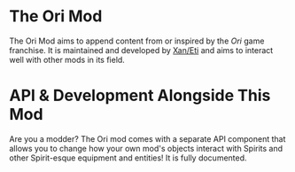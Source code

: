 # The Ori Mod

The Ori Mod aims to append content from or inspired by the *Ori* game franchise. It is maintained and developed by [Xan/Eti](https://etithespir.it/) and aims to interact well with other mods in its field.

# API & Development Alongside This Mod
Are you a modder? The Ori mod comes with a separate API component that allows you to change how your own mod's objects interact with Spirits and other Spirit-esque equipment and entities! It is fully documented.